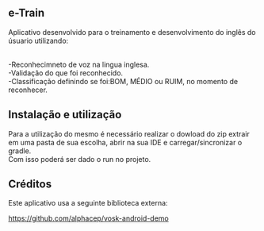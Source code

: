 ## e-Train

<p> Aplicativo desenvolvido para o treinamento e desenvolvimento do inglês do úsuario utilizando: <p/>
<br>-Reconhecimneto de voz na lingua inglesa.
<br>-Validação do que foi reconhecido.
<br>-Classificação definindo se foi:BOM, MÉDIO ou RUIM, no momento de reconhecer.


## Instalação e utilização

Para a utilização do mesmo é necessário realizar o dowload do zip extrair em uma pasta de sua escolha, abrir na sua IDE e carregar/sincronizar o gradle.
<br>Com isso poderá ser dado o run no projeto.

 
## Créditos
Este aplicativo usa a seguinte biblioteca externa:

https://github.com/alphacep/vosk-android-demo
